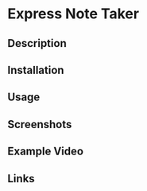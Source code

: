 # Express Note Taker

## Description

## Installation

## Usage

## Screenshots

## Example Video

## Links
